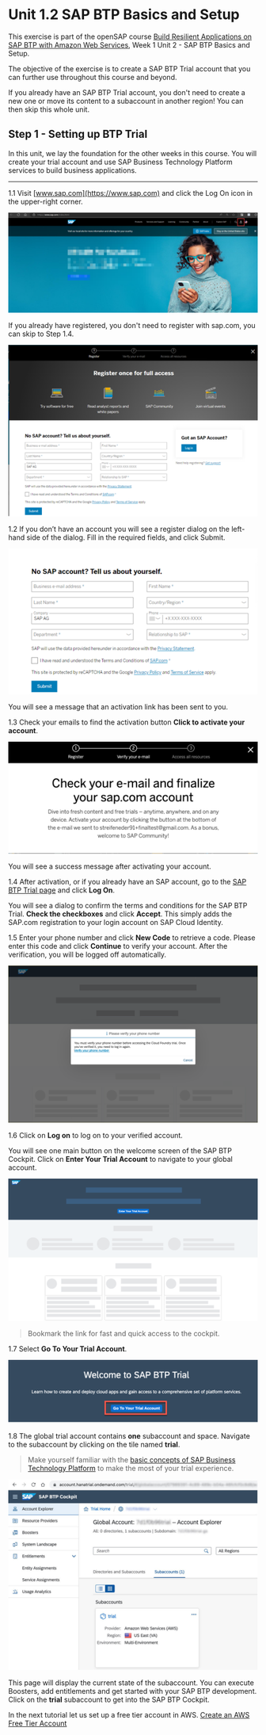 # Unit 1.2 SAP BTP Basics and Setup

This exercise is part of the openSAP course [Build Resilient Applications on SAP BTP with Amazon Web Services](https://open.sap.com/courses/aws1), Week 1 Unit 2 - SAP BTP Basics and Setup.

The objective of the exercise is to create a SAP BTP Trial account that you can further use throughout this course and beyond. 

If you already have an SAP BTP Trial account, you don't need to create a new one or move its content to a subaccount in another region! You can then skip this whole unit.

## Step 1 - Setting up BTP Trial

In this unit, we lay the foundation for the other weeks in this course. You will create your trial account and use SAP Business Technology Platform services to build business applications.

---

1.1 Visit [www.sap.com](https://www.sap.com) and click the Log On icon in the upper-right corner.

![Login](./images/logon.png)

If you already have registered, you don't need to register with sap.com, you can skip to Step 1.4.

![Login](./images/login.png)


1.2 If you don’t have an account you will see a register dialog on the left-hand side of the dialog. Fill in the required fields, and click Submit.

![Registration](./images/register.png)

You will see a message that an activation link has been sent to you.

1.3 Check your emails to find the activation button **Click to activate your account**.

![Email Validation](./images/trial_emailvalidation.png)

You will see a success message after activating your account.

1.4 After activation, or if you already have an SAP account, go to the [SAP BTP Trial page](https://account.hanatrial.ondemand.com/) and click **Log On**.

You will see a dialog to confirm the terms and conditions for the SAP BTP Trial. **Check the checkboxes** and click **Accept**. This simply adds the SAP.com registration to your login account on SAP Cloud Identity.

1.5 Enter your phone number and click **New Code** to retrieve a code. Please enter this code and click **Continue** to verify your account. After the verification, you will be logged off automatically.

![Phone Verification](./images/trial_phoneverification.png)

1.6 Click on **Log on** to log on to your verified account.

You will see one main button on the welcome screen of the SAP BTP Cockpit. Click on **Enter Your Trial Account** to navigate to your global account.

![Trial Landing page](./images/trial_landingpage.png)

> Bookmark the link for fast and quick access to the cockpit.

1.7 Select **Go To Your Trial Account**. 

![Trial Button](./images/trial_goto.png)

1.8 The global trial account contains **one** subaccount and space. Navigate to the subaccount by clicking on the tile named **trial**.

> Make yourself familiar with the [basic concepts of SAP Business Technology Platform](https://developers.sap.com/tutorials/cp-trial-quick-onboarding.html) to make the most of your trial experience.

![Trial Global Account](./images/trial_globalaccount.jpg)

This page will display the current state of the subaccount. You can execute Boosters, add entitlements and get started with your SAP BTP development. Click on the **trial** subaccount to get into the SAP BTP Cockpit.

In the next tutorial let us set up a free tier account in AWS. [Create an AWS Free Tier Account](../Unit%201.3/README.md)
